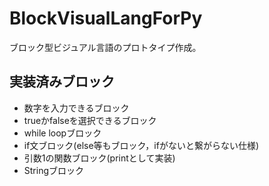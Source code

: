 # BlockVisualLangForPy
ブロック型ビジュアル言語のプロトタイプ作成。
## 実装済みブロック
- 数字を入力できるブロック
- trueかfalseを選択できるブロック
- while loopブロック
- if文ブロック(else等もブロック，ifがないと繋がらない仕様)
- 引数1の関数ブロック(printとして実装)
- Stringブロック
